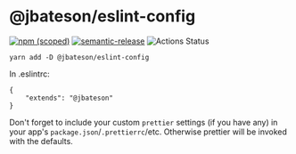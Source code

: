 # @jbateson/eslint-config

[![npm (scoped)](https://img.shields.io/npm/v/@jbateson/eslint-config.svg)](https://www.npmjs.com/package/@jbateson/eslint-config)
[![semantic-release](https://img.shields.io/badge/%20%20%F0%9F%93%A6%F0%9F%9A%80-semantic--release-e10079.svg)](https://github.com/semantic-release/semantic-release)
![Actions Status](https://wdp9fww0r9.execute-api.us-west-2.amazonaws.com/production/badge/jdb8/eslint-config)




`yarn add -D @jbateson/eslint-config`

In .eslintrc:

```
{
    "extends": "@jbateson"
}
```

Don't forget to include your custom `prettier` settings (if you have any) in your app's `package.json`/`.prettierrc`/etc. Otherwise prettier will be invoked with the defaults.
